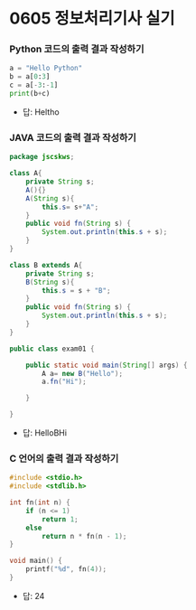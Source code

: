 # 0605 정보처리기사 실기

### Python 코드의 출력 결과 작성하기

```python
a = "Hello Python"
b = a[0:3]
c = a[-3:-1]
print(b+c)
```
- 답: Heltho

### JAVA 코드의 출력 결과 작성하기
```java
package jscskws;

class A{
	private String s;
	A(){}
	A(String s){
		this.s= s+"A";
	}
	public void fn(String s) {
		System.out.println(this.s + s);
	}
}

class B extends A{
	private String s;
	B(String s){
		this.s = s + "B";
	}
	public void fn(String s) {
		System.out.println(this.s + s);
	}
}

public class exam01 {

	public static void main(String[] args) {
		A a= new B("Hello");
		a.fn("Hi");

	}

}
```

- 답: HelloBHi

### C 언어의 출력 결과 작성하기
```c
#include <stdio.h>
#include <stdlib.h>

int fn(int n) {
	if (n <= 1)
		return 1;
	else
		return n * fn(n - 1);
}

void main() {
	printf("%d", fn(4));
}
```
- 답: 24